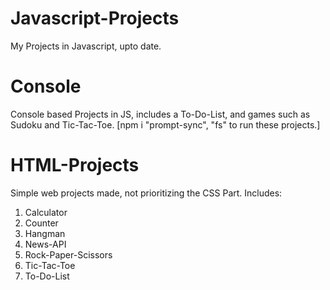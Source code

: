 # Javascript-Projects
 My Projects in Javascript, upto date.

# Console
 Console based Projects in JS, includes a To-Do-List, and games such as Sudoku and Tic-Tac-Toe. 
 [npm i "prompt-sync", "fs" to run these projects.]

# HTML-Projects
 Simple web projects made, not prioritizing the CSS Part. Includes:
   1. Calculator
   2. Counter
   3. Hangman
   4. News-API
   5. Rock-Paper-Scissors
   6. Tic-Tac-Toe
   7. To-Do-List